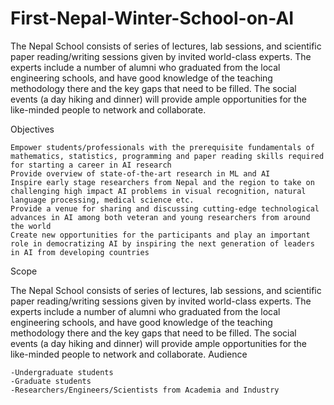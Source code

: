 # First-Nepal-Winter-School-on-AI
The Nepal School consists of series of lectures, lab sessions, and scientific paper reading/writing sessions given by invited world-class experts. The experts include a number of alumni who graduated from the local engineering schools, and have good knowledge of the teaching methodology there and the key gaps that need to be filled. The social events (a day hiking and dinner) will provide ample opportunities for the like-minded people to network and collaborate.

Objectives

    Empower students/professionals with the prerequisite fundamentals of mathematics, statistics, programming and paper reading skills required for starting a career in AI research
    Provide overview of state-of-the-art research in ML and AI
    Inspire early stage researchers from Nepal and the region to take on challenging high impact AI problems in visual recognition, natural language processing, medical science etc.
    Provide a venue for sharing and discussing cutting-edge technological advances in AI among both veteran and young researchers from around the world
    Create new opportunities for the participants and play an important role in democratizing AI by inspiring the next generation of leaders in AI from developing countries

Scope

The Nepal School consists of series of lectures, lab sessions, and scientific paper reading/writing sessions given by invited world-class experts. The experts include a number of alumni who graduated from the local engineering schools, and have good knowledge of the teaching methodology there and the key gaps that need to be filled. The social events (a day hiking and dinner) will provide ample opportunities for the like-minded people to network and collaborate.
Audience

    -Undergraduate students
    -Graduate students
    -Researchers/Engineers/Scientists from Academia and Industry



